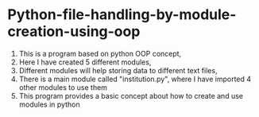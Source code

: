 # Python-file-handling-by-module-creation-using-oop

1) This is a program based on python OOP concept,
2) Here I have created 5 different modules,
3) Different modules will help storing data to different text files,
4) There is a main module called "institution.py", where I have imported 4 other modules to use them
5) This program provides a basic concept about how to create and use modules in python
